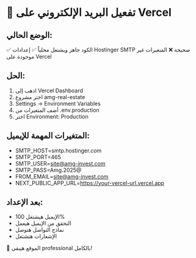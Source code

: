 
# 📧 تفعيل البريد الإلكتروني على Vercel

## الوضع الحالي:
✅ الكود جاهز ويشتغل محلياً
✅ إعدادات Hostinger SMTP صحيحة
❌ المتغيرات غير موجودة على Vercel

## الحل:
1. اذهب إلى Vercel Dashboard
2. اختر مشروع amg-real-estate
3. Settings → Environment Variables
4. أضف المتغيرات من .env.production
5. اختر Environment: Production

## المتغيرات المهمة للإيميل:
- SMTP_HOST=smtp.hostinger.com
- SMTP_PORT=465
- SMTP_USER=site@amg-invest.com
- SMTP_PASS=Amg.2025@
- FROM_EMAIL=site@amg-invest.com
- NEXT_PUBLIC_APP_URL=https://your-vercel-url.vercel.app

## بعد الإعداد:
- الإيميل هيشتغل 100%
- التحقق من الإيميل هيعمل
- نماذج التواصل هتوصل
- الإشعارات هتشتغل

🚀 الموقع هيبقى professional بالكامل!
